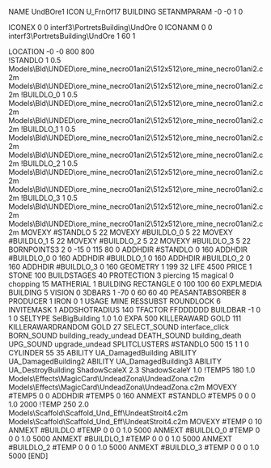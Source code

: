 NAME UndBOre1
ICON U_FrnOf17
BUILDING
SETANMPARAM -0 -0 1 0              

ICONEX 0 0 interf3\PortretsBuilding\UndOre 0
ICONANM 0 0 interf3\PortretsBuilding\UndOre 1 60 1

LOCATION -0 -0 800 800               
!STANDLO      1 0.5 Models\Bld\UNDED\ore_mine_necro01ani2\512x512\ore_mine_necro01ani2.c2m Models\Bld\UNDED\ore_mine_necro01ani2\512x512\ore_mine_necro01ani2.c2m
!BUILDLO_0    1 0.5 Models\Bld\UNDED\ore_mine_necro01ani2\512x512\ore_mine_necro01ani2.c2m Models\Bld\UNDED\ore_mine_necro01ani2\512x512\ore_mine_necro01ani2.c2m
!BUILDLO_1    1 0.5 Models\Bld\UNDED\ore_mine_necro01ani2\512x512\ore_mine_necro01ani2.c2m Models\Bld\UNDED\ore_mine_necro01ani2\512x512\ore_mine_necro01ani2.c2m
!BUILDLO_2    1 0.5 Models\Bld\UNDED\ore_mine_necro01ani2\512x512\ore_mine_necro01ani2.c2m Models\Bld\UNDED\ore_mine_necro01ani2\512x512\ore_mine_necro01ani2.c2m
!BUILDLO_3    1 0.5 Models\Bld\UNDED\ore_mine_necro01ani2\512x512\ore_mine_necro01ani2.c2m Models\Bld\UNDED\ore_mine_necro01ani2\512x512\ore_mine_necro01ani2.c2m
MOVEXY #STANDLO   5 22
MOVEXY #BUILDLO_0 5 22
MOVEXY #BUILDLO_1 5 22
MOVEXY #BUILDLO_2 5 22
MOVEXY #BUILDLO_3 5 22
BORNPOINTS3 2 0 -15 0 115 80 0
ADDHDIR #STANDLO 0 160
ADDHDIR #BUILDLO_0 0 160
ADDHDIR #BUILDLO_1 0 160
ADDHDIR #BUILDLO_2 0 160
ADDHDIR #BUILDLO_3 0 160
GEOMETRY 1 199 32
LIFE     4500
PRICE 1 STONE 100
BUILDSTAGES 40
PROTECTION 3 piercing 15 magical 0 chopping 15
MATHERIAL 1 BUILDING
RECTANGLE    0 100 100 60
EXPLMEDIA BUILDING 5
VISION 0
3DBARS 1 -70 0 60 60 40
PEASANTABSORBER 8
PRODUCER        1 IRON 0 1
USAGE MINE
RESSUBST
ROUNDLOCK 6
INVITEMASK 1
ADDSHOTRADIUS 140
TFACTOR FFDDDDDD
BUILDBAR -1 0 1 0
SELTYPE SelBigBuilding 1.0 1.0
EXPA 500
KILLERAWARD             GOLD 111
KILLERAWARDRANDOM       GOLD 27
SELECT_SOUND interface_click
BORN_SOUND building_ready_undead
DEATH_SOUND building_death
UPG_SOUND upgrade_undead
SPLITCLUSTERS #STANDLO 500 15 1 1 0
CYLINDER 55 35
ABILITY UA_DamagedBuilding
ABILITY UA_DamagedBuilding2
ABILITY UA_DamagedBuilding3
ABILITY UA_DestroyBuilding
ShadowScaleX 2.3
ShadowScaleY 1.0
!TEMP5 180 1.0 Models\Effects\MagicCard\UndeadZona\UndeadZona.c2m Models\Effects\MagicCard\UndeadZona\UndeadZona.c2m
MOVEXY  #TEMP5 0 0
ADDHDIR #TEMP5 0 160
ANMEXT #STANDLO #TEMP5 0 0 0 1.0 2000
!TEMP 250 2.0 Models\Scaffold\Scaffold_Und_Eff\UndeatStroit4.c2m Models\Scaffold\Scaffold_Und_Eff\UndeatStroit4.c2m
MOVEXY  #TEMP 0 10
ANMEXT #BUILDLO #TEMP  0 0 0 1.0 5000
ANMEXT #BUILDLO_0 #TEMP  0 0 0 1.0 5000
ANMEXT #BUILDLO_1 #TEMP  0 0 0 1.0 5000
ANMEXT #BUILDLO_2 #TEMP  0 0 0 1.0 5000
ANMEXT #BUILDLO_3 #TEMP  0 0 0 1.0 5000
[END]
